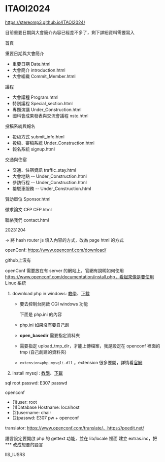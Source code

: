 # ITAOI2024

https://stereomp3.github.io/ITAOI2024/

目前重要日期與大會簡介內容已經差不多了，剩下詳細資料需要寫入

首頁

重要日期與大會簡介

* 重要日期 Date.html  
* 大會簡介 introduction.html
* 大會組織 Commit_Member.html

議程

* 大會議程 Program.html
* 特別議程 Special_section.html
* 專題演講 Under_Construction.html
* 國科會成果發表與交流會議程 nstc.html

投稿系統與報名

* 投稿方式 submit_info.html
* 投稿、審稿系統 Under_Construction.html
* 報名系統 signup.html

交通與住宿

* 交通、住宿資訊  traffic_stay.html
* 大會地點 -- Under_Construction.html
* 參訪行程 -- Under_Construction.html
* 接駁車服務 -- Under_Construction.html

贊助單位 Sponsor.html

徵求論文 CFP CFP.html

聯絡我們 contact.html



20231204

-> 將 hash router js 填入內容的方式，改為 page html 的方式



openConf: https://www.openconf.com/download/

github上沒有



openConf 需要放在有 server 的網站上，官網有說明如何使用 https://www.openconf.com/documentation/install.php，看起來像是要使用 Linux 系統

1. download php in windows: [教學](https://learn.microsoft.com/zh-tw/iis/application-frameworks/install-and-configure-php-on-iis/install-and-configure-php)、[下載](https://windows.php.net/downloads/releases/php-8.3.1-nts-Win32-vs16-x64.zip)
   * 要去控制台開啟 CGI windows 功能
   
     下面是 php.ini 的內容
   
   * php.ini 如果沒有要自己創
   
   * **open_basedir** 需要指定資料夾
   
   * 需要指定 upload_tmp_dir，才能上傳檔案，我是設定在 openconf 裡面的 tmp (自己創建的資料夾)
   
   * `extension=php_mysqli.dll` ，extension 很多要開，詳情看[官網](https://www.openconf.com/documentation/requirements.php)
   
2. install mysql : [教學](https://chwang12341.medium.com/mysql-%E5%AD%B8%E7%BF%92%E7%AD%86%E8%A8%98-%E4%BA%8C-%E4%B8%80%E5%88%86%E9%90%98%E8%BC%95%E9%AC%86%E7%9E%AD%E8%A7%A3%E5%A6%82%E4%BD%95%E5%9C%A8windows%E4%B8%8A%E5%AE%89%E8%A3%9Dmysql-63cce07c6a6c)、[下載](https://dev.mysql.com/get/Downloads/MySQLInstaller/mysql-installer-community-8.0.35.0.msi)

sql root passwd: E307 passwd

openconf

* (1)user: root
* (1)Database Hostname: localhost
* (2)username: chair
* (2)passwd: E307 pw + openconf



translator: https://www.openconf.com/translate/、https://poedit.net/

語言設定要開啟 php 的 gettext 功能，並在 lib/locale 裡面 建立 extras.inc，把 *** 改成想要的語言

IIS_IUSRS
